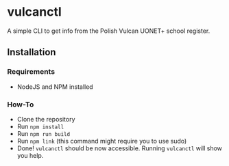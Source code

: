 # vulcanctl
A simple CLI to get info from the Polish Vulcan UONET+ school register.

## Installation
### Requirements
- NodeJS and NPM installed
### How-To
- Clone the repository
- Run `npm install`
- Run `npm run build`
- Run `npm link` (this command might require you to use sudo)
- Done! `vulcanctl` should be now accessible. Running `vulcanctl` will show you help.
